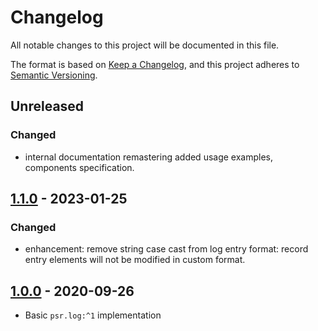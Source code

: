 # Changelog

All notable changes to this project will be documented in this file.

The format is based on [Keep a Changelog](https://keepachangelog.com/en/1.0.0/),
and this project adheres to [Semantic Versioning](https://semver.org/spec/v2.0.0.html).

## Unreleased
### Changed

- internal documentation remastering
  added usage examples, components specification.

## [1.1.0] - 2023-01-25
### Changed

- enhancement: remove string case cast from log entry format:
  record entry elements will not be modified in custom format.

## [1.0.0] - 2020-09-26

- Basic `psr.log:^1` implementation

[1.1.0]: https://github.com/md-py/md.log/releases/tag/1.1.0
[1.0.0]: https://github.com/md-py/md.log/releases/tag/1.0.0

